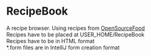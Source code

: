 # RecipeBook
A recipe browser. Using recipes from [OpenSourceFood](http://www.opensourcefood.com)  
Recipes have to be placed at USER_HOME/RecipeBook  
Recipes have to be in HTML format  
*.form files are in IntelliJ form creation format

